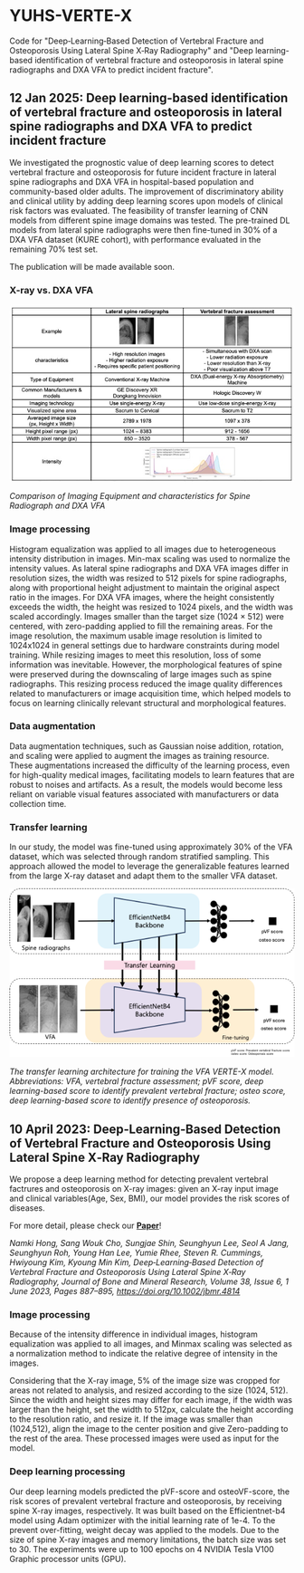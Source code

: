 # YUHS-VERTE-X

Code for "Deep‐Learning‐Based Detection of Vertebral Fracture and Osteoporosis Using Lateral Spine X‐Ray Radiography" and "Deep learning-based identification of vertebral fracture and osteoporosis in lateral spine radiographs and DXA VFA to predict incident fracture". 

## 12 Jan 2025: Deep learning-based identification of vertebral fracture and osteoporosis in lateral spine radiographs and DXA VFA to predict incident fracture

We investigated the prognostic value of deep learning scores to detect vertebral fracture and osteoporosis for future incident fracture in lateral spine radiographs and DXA VFA in hospital-based population and community-based older adults. The improvement of discriminatory ability and clinical utility by adding deep learning scores upon models of clinical risk factors was evaluated. The feasibility of transfer learning of CNN models from different spine image domains was tested. The pre-trained DL models from lateral spine radiographs were then fine-tuned in 30% of a DXA VFA dataset (KURE cohort), with performance evaluated in the remaining 70% test set.

The publication will be made available soon.

### X-ray vs. DXA VFA

![xray_vs_vfa](./img/xray_vs_vfa.jpg)

*Comparison of Imaging Equipment and characteristics for Spine Radiograph and DXA VFA*


### Image processing

Histogram equalization was applied to all images due to heterogeneous intensity distribution in images. Min-max scaling was used to normalize the intensity values. As lateral spine radiographs and DXA VFA images differ in resolution sizes, the width was resized to 512 pixels for spine radiographs, along with proportional height adjustment to maintain the original aspect ratio in the images. For DXA VFA images, where the height consistently exceeds the width, the height was resized to 1024 pixels, and the width was scaled accordingly. Images smaller than the target size (1024 × 512) were centered, with zero-padding applied to fill the remaining areas. For the image resolution, the maximum usable image resolution is limited to 1024x1024 in general settings due to hardware constraints during model training. While resizing images to meet this resolution, loss of some information was inevitable. However, the morphological features of spine were preserved during the downscaling of large images such as spine radiographs. This resizing process reduced the image quality differences related to manufacturers or image acquisition time, which helped models to focus on learning clinically relevant structural and morphological features.

### Data augmentation
Data augmentation techniques, such as Gaussian noise addition, rotation, and scaling were applied to augment the images as training resource. These augmentations increased the difficulty of the learning process, even for high-quality medical images, facilitating models to learn features that are robust to noises and artifacts. As a result, the models would become less reliant on variable visual features associated with manufacturers or data collection time.

### Transfer learning
In our study, the model was fine-tuned using approximately 30% of the VFA dataset, which was selected through random stratified sampling. This approach allowed the model to leverage the generalizable features learned from the large X-ray dataset and adapt them to the smaller VFA dataset.

![Transfer learning](./img/fine-tuning.png)

*The transfer learning architecture for training the VFA VERTE-X model. Abbreviations: VFA, vertebral fracture assessment; pVF score, deep learning-based score to identify prevalent vertebral fracture; osteo score, deep learning-based score to identify presence of osteoporosis.*

## 10 April 2023: Deep‐Learning‐Based Detection of Vertebral Fracture and Osteoporosis Using Lateral Spine X‐Ray Radiography

We propose a deep learning method for detecting prevalent vertebral factrures and osteoporosis on X-ray images: given an X-ray input image and clinical variables(Age, Sex, BMI), our model provides the risk scores of diseases. 

For more detail, please check our [**Paper**](https://academic.oup.com/jbmr/article/38/6/887/7512425?login=false)!

*Namki Hong, Sang Wouk Cho, Sungjae Shin, Seunghyun Lee, Seol A Jang, Seunghyun Roh, Young Han Lee, Yumie Rhee, Steven R. Cummings, Hwiyoung Kim, Kyoung Min Kim, Deep‐Learning‐Based Detection of Vertebral Fracture and Osteoporosis Using Lateral Spine X‐Ray Radiography, Journal of Bone and Mineral Research, Volume 38, Issue 6, 1 June 2023, Pages 887–895, https://doi.org/10.1002/jbmr.4814*

### Image processing
Because of the intensity difference in individual images, histogram equalization was applied to all images, and Minmax scaling was selected as a normalization method to indicate the relative degree of intensity in the images. 

Considering that the X-ray image, 5% of the image size was cropped for areas not related to analysis, and resized according to the size (1024, 512). Since the width and height sizes may differ for each image, if the width was larger than the height, set the width to 512px, calculate the height according to the resolution ratio, and resize it. If the image was smaller than (1024,512), align the image to the center position and give Zero-padding to the rest of the area. These processed images were used as input for the model.

### Deep learning processing
Our deep learning models predicted the pVF-score and osteoVF-score, the risk scores of prevalent vertebral fracture and osteoporosis, by receiving spine X-ray images, respectively. It was built based on the Efficientnet-b4 model using Adam optimizer with the initial learning rate of 1e-4. To the prevent over-fitting, weight decay was applied to the models. Due to the size of spine X-ray images and memory limitations, the batch size was set to 30. The experiments were up to 100 epochs on 4 NVIDIA Tesla V100 Graphic processor units (GPU). 
